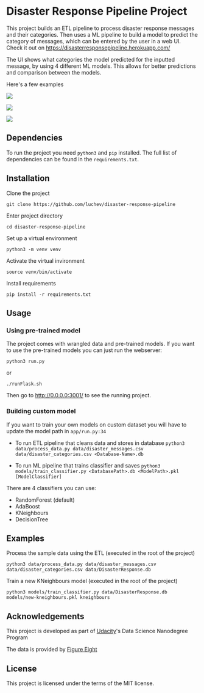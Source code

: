 # Disaster Response Pipeline Project

This project builds an ETL pipeline to process disaster response messages and their categories. Then uses a ML pipeline to build a model to predict the category of messages, which can be entered by the user in a web UI. Check it out on https://disasterresponsepipeline.herokuapp.com/

The UI shows what categories the model predicted for the inputted message, by using 4 different ML models. This allows for better predictions and comparison between the models.

Here's a few examples

![](https://i.imgur.com/cLP6DiS.png)

![](https://i.imgur.com/ZCq0icm.png)

![](https://i.imgur.com/Qv9fFX9.png)

## Dependencies

To run the project you need `python3` and `pip` installed. The full list of dependencies can be found in the `requirements.txt`.

## Installation

Clone the project

```
git clone https://github.com/luchev/disaster-response-pipeline
```

Enter project directory

```
cd disaster-response-pipeline
```

Set up a virtual environment

```
python3 -m venv venv
```

Activate the virtual invironment

```
source venv/bin/activate
```

Install requirements

```
pip install -r requirements.txt
```

## Usage

### Using pre-trained model

The project comes with wrangled data and pre-trained models. If you want to use the pre-trained models you can just run the webserver:

```
python3 run.py
```

or

```
./runFlask.sh
```

Then go to http://0.0.0.0:3001/ to see the running project.

### Building custom model

If you want to train your own models on custom dataset you will have to update the model path in `app/run.py:34`

- To run ETL pipeline that cleans data and stores in database
    `python3 data/process_data.py data/disaster_messages.csv data/disaster_categories.csv <Database-Name>.db`

- To run ML pipeline that trains classifier and saves
    `python3 models/train_classifier.py <DatabasePath>.db <ModelPath>.pkl [ModelClassifier]`

There are 4 classifiers you can use:
- RandomForest (default)
- AdaBoost
- KNeighbours
- DecisionTree

## Examples

Process the sample data using the ETL (executed in the root of the project)

```
python3 data/process_data.py data/disaster_messages.csv data/disaster_categories.csv data/DisasterResponse.db
```

Train a new KNeighbours model (executed in the root of the project)

```
python3 models/train_classifier.py data/DisasterResponse.db models/new-kneighbours.pkl kneighbours
```

## Acknowledgements

This project is developed as part of [Udacity](https://www.udacity.com/)'s Data Science Nanodegree Program

The data is provided by [Figure Eight](https://appen.com/)

## License

This project is licensed under the terms of the MIT license.
